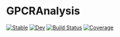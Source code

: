 # GPCRAnalysis

[![Stable](https://img.shields.io/badge/docs-stable-blue.svg)](https://HolyLab.github.io/GPCRAnalysis.jl/stable)
[![Dev](https://img.shields.io/badge/docs-dev-blue.svg)](https://HolyLab.github.io/GPCRAnalysis.jl/dev)
[![Build Status](https://github.com/HolyLab/GPCRAnalysis.jl/actions/workflows/CI.yml/badge.svg?branch=main)](https://github.com/HolyLab/GPCRAnalysis.jl/actions/workflows/CI.yml?query=branch%3Amain)
[![Coverage](https://codecov.io/gh/HolyLab/GPCRAnalysis.jl/branch/main/graph/badge.svg)](https://codecov.io/gh/HolyLab/GPCRAnalysis.jl)
